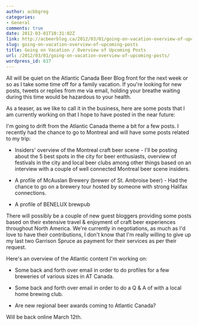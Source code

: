 ```yaml
---
author: acbbgreg
categories:
- General
comments: true
date: 2012-03-01T10:31:02Z
link: http://acbeerblog.ca/2012/03/01/going-on-vacation-overview-of-upcoming-posts/
slug: going-on-vacation-overview-of-upcoming-posts
title: Going on Vacation / Overview of Upcoming Posts
url: /2012/03/01/going-on-vacation-overview-of-upcoming-posts/
wordpress_id: 617
---
```


All will be quiet on the Atlantic Canada Beer Blog front for the next week or so as I take some time off for a family vacation.  If you're looking for new posts, tweets or replies from me via email, holding your breathe waiting during this time would be hazardous to your health.

As a teaser, as we like to call it in the business, here are some posts that I am currently working on that I hope to have posted in the near future:

I'm going to drift from the Atlantic Canada theme a bit for a few posts.  I recently had the chance to go to Montreal and will have some posts related to my trip:



	
  * Insiders' overview of the Montreal craft beer scene - I'll be posting about the 5 best spots in the city for beer enthusiasts, overview of festivals in the city and local beer clubs among other things based on an interview with a couple of well connected Montreal beer scene insiders.

	
  * A profile of McAuslan Brewery (brewer of St. Ambroise beer) - Had the chance to go on a brewery tour hosted by someone with strong Halifax connections.

	
  *  A profile of BENELUX brewpub


There will possibly be a couple of new guest bloggers providing some posts based on their extensive travel & enjoyment of craft beer experiences throughout North America.  We're currently in negotiations, as much as I'd love to have their contributions, I don't know that I'm really willing to give up my last two Garrison Spruce as payment for their services as per their request.

Here's an overview of the Atlantic content I'm working on:

	
  * Some back and forth over email in order to do profiles for a few breweries of various sizes in AT Canada.

	
  * Some back and forth over email in order to do a Q & A of with a local home brewing club.

	
  * Are new regional beer awards coming to Atlantic Canada?


Will be back online March 12th.
